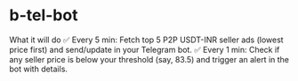 # b-tel-bot
What it will do ✅ Every 5 min: Fetch top 5 P2P USDT-INR seller ads (lowest price first) and send/update in your Telegram bot.  ✅ Every 1 min: Check if any seller price is below your threshold (say, 83.5) and trigger an alert in the bot with details.
